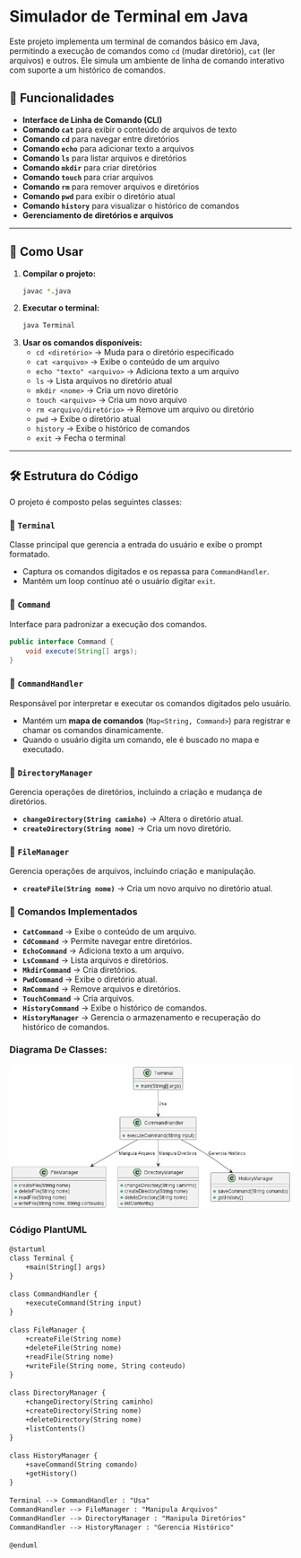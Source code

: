 # Simulador de Terminal em Java

Este projeto implementa um terminal de comandos básico em Java, permitindo a execução de comandos como `cd` (mudar diretório), `cat` (ler arquivos) e outros. Ele simula um ambiente de linha de comando interativo com suporte a um histórico de comandos.

## 📌 Funcionalidades

- **Interface de Linha de Comando (CLI)**
- **Comando `cat`** para exibir o conteúdo de arquivos de texto
- **Comando `cd`** para navegar entre diretórios
- **Comando `echo`** para adicionar texto a arquivos
- **Comando `ls`** para listar arquivos e diretórios
- **Comando `mkdir`** para criar diretórios
- **Comando `touch`** para criar arquivos
- **Comando `rm`** para remover arquivos e diretórios
- **Comando `pwd`** para exibir o diretório atual
- **Comando `history`** para visualizar o histórico de comandos
- **Gerenciamento de diretórios e arquivos**

---

## 📜 Como Usar

1. **Compilar o projeto:**
   ```sh
   javac *.java
   ```
2. **Executar o terminal:**
   ```sh
   java Terminal
   ```
3. **Usar os comandos disponíveis:**
   - `cd <diretório>` → Muda para o diretório especificado
   - `cat <arquivo>` → Exibe o conteúdo de um arquivo
   - `echo "texto" <arquivo>` → Adiciona texto a um arquivo
   - `ls` → Lista arquivos no diretório atual
   - `mkdir <nome>` → Cria um novo diretório
   - `touch <arquivo>` → Cria um novo arquivo
   - `rm <arquivo/diretório>` → Remove um arquivo ou diretório
   - `pwd` → Exibe o diretório atual
   - `history` → Exibe o histórico de comandos
   - `exit` → Fecha o terminal

---

## 🛠 Estrutura do Código

O projeto é composto pelas seguintes classes:

### 🔹 `Terminal`
Classe principal que gerencia a entrada do usuário e exibe o prompt formatado.

- Captura os comandos digitados e os repassa para `CommandHandler`.
- Mantém um loop contínuo até o usuário digitar `exit`.

### 🔹 `Command`
Interface para padronizar a execução dos comandos.

```java
public interface Command {
    void execute(String[] args);
}
```

### 🔹 `CommandHandler`
Responsável por interpretar e executar os comandos digitados pelo usuário.

- Mantém um **mapa de comandos** (`Map<String, Command>`) para registrar e chamar os comandos dinamicamente.
- Quando o usuário digita um comando, ele é buscado no mapa e executado.

### 🔹 `DirectoryManager`
Gerencia operações de diretórios, incluindo a criação e mudança de diretórios.

- **`changeDirectory(String caminho)`** → Altera o diretório atual.
- **`createDirectory(String nome)`** → Cria um novo diretório.

### 🔹 `FileManager`
Gerencia operações de arquivos, incluindo criação e manipulação.

- **`createFile(String nome)`** → Cria um novo arquivo no diretório atual.

### 🔹 Comandos Implementados

- **`CatCommand`** → Exibe o conteúdo de um arquivo.
- **`CdCommand`** → Permite navegar entre diretórios.
- **`EchoCommand`** → Adiciona texto a um arquivo.
- **`LsCommand`** → Lista arquivos e diretórios.
- **`MkdirCommand`** → Cria diretórios.
- **`PwdCommand`** → Exibe o diretório atual.
- **`RmCommand`** → Remove arquivos e diretórios.
- **`TouchCommand`** → Cria arquivos.
- **`HistoryCommand`** → Exibe o histórico de comandos.
- **`HistoryManager`** → Gerencia o armazenamento e recuperação do histórico de comandos.


### Diagrama De Classes:
![UML](asset/diagrama.png)

### Código PlantUML
```plantuml
@startuml
class Terminal {
    +main(String[] args)
}

class CommandHandler {
    +executeCommand(String input)
}

class FileManager {
    +createFile(String nome)
    +deleteFile(String nome)
    +readFile(String nome)
    +writeFile(String nome, String conteudo)
}

class DirectoryManager {
    +changeDirectory(String caminho)
    +createDirectory(String nome)
    +deleteDirectory(String nome)
    +listContents()
}

class HistoryManager {
    +saveCommand(String comando)
    +getHistory()
}

Terminal --> CommandHandler : "Usa"
CommandHandler --> FileManager : "Manipula Arquivos"
CommandHandler --> DirectoryManager : "Manipula Diretórios"
CommandHandler --> HistoryManager : "Gerencia Histórico"

@enduml
